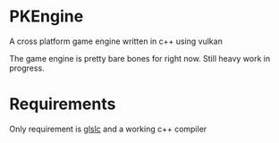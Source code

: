 # PKEngine
A cross platform game engine written in c++ using vulkan

The game engine is pretty bare bones for right now. Still heavy work in progress.

# Requirements
Only requirement is [glslc](https://github.com/google/shaderc) and a working c++ compiler

